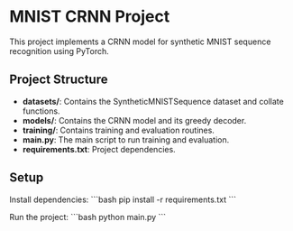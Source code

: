 # MNIST CRNN Project

This project implements a CRNN model for synthetic MNIST sequence recognition using PyTorch.

## Project Structure

- **datasets/**: Contains the SyntheticMNISTSequence dataset and collate functions.
- **models/**: Contains the CRNN model and its greedy decoder.
- **training/**: Contains training and evaluation routines.
- **main.py**: The main script to run training and evaluation.
- **requirements.txt**: Project dependencies.

## Setup

Install dependencies:
\`\`\`bash
pip install -r requirements.txt
\`\`\`

Run the project:
\`\`\`bash
python main.py
\`\`\`
